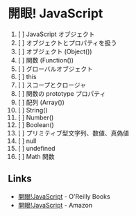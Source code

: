 # 開眼! JavaScript

1. [ ] JavaScript オブジェクト
1. [ ] オブジェクトとプロパティを扱う
1. [ ] オブジェクト (Object())
1. [ ] 関数 (Function())
1. [ ] グローバルオブジェクト
1. [ ] this
1. [ ] スコープとクロージャ
1. [ ] 関数の prototype プロパティ
1. [ ] 配列 (Array())
1. [ ] String()
1. [ ] Number()
1. [ ] Boolean()
1. [ ] プリミティブ型文字列、数値、真偽値
1. [ ] null
1. [ ] undefined
1. [ ] Math 関数

## Links
- [開眼!JavaScript](https://www.oreilly.co.jp/books/9784873116211/) - O'Reilly Books
- [開眼!JavaScript](https://www.amazon.co.jp/dp/487311621X) - Amazon
